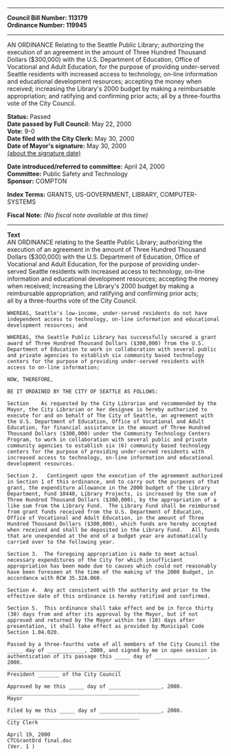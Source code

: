 * * * * *  
  
**Council Bill Number: [](#h0)[](#h2)113179**   
**Ordinance Number: 119945**  
  
* * * * *  
  
AN ORDINANCE Relating to the Seattle Public Library; authorizing the execution of an agreement in the amount of Three Hundred Thousand Dollars ($300,000) with the U.S. Department of Education, Office of Vocational and Adult Education, for the purpose of providing under-served Seattle residents with increased access to technology, on-line information and educational development resources; accepting the money when received; increasing the Library's 2000 budget by making a reimbursable appropriation; and ratifying and confirming prior acts; all by a three-fourths vote of the City Council.  
  
**Status:** Passed   
**Date passed by Full Council:** May 22, 2000   
**Vote:** 9-0   
**Date filed with the City Clerk:** May 30, 2000   
**Date of Mayor's signature:** May 30, 2000   
[(about the signature date)](/~public/approvaldate.htm)   
  
  
**Date introduced/referred to committee:** April 24, 2000   
**Committee:** Public Safety and Technology   
**Sponsor:** COMPTON   
  
**Index Terms:** GRANTS, US-GOVERNMENT, LIBRARY, COMPUTER-SYSTEMS  
  
**Fiscal Note:** *(No fiscal note available at this time)*  
  
* * * * *  
  
**Text**  
    AN ORDINANCE relating to the Seattle Public Library; authorizing the  
    execution of an agreement in the amount of Three Hundred Thousand  
    Dollars ($300,000) with the U.S. Department of Education, Office of  
    Vocational and Adult Education, for the purpose of providing under-  
    served Seattle residents with increased access to technology, on-line  
    information and educational development resources; accepting the money  
    when received; increasing the Library's 2000 budget by making a  
    reimbursable appropriation; and ratifying and confirming prior acts;  
    all by a three-fourths vote of the City Council.  
  
    WHEREAS, Seattle's low-income, under-served residents do not have  
    independent access to technology, on-line information and educational  
    development resources; and  
  
    WHEREAS, the Seattle Public Library has successfully secured a grant  
    award of Three Hundred Thousand Dollars ($300,000) from the U.S.  
    Department of Education to work in collaboration with several public  
    and private agencies to establish six community based technology  
    centers for the purpose of providing under-served residents with  
    access to on-line information;  
  
    NOW, THEREFORE,  
  
    BE IT ORDAINED BY THE CITY OF SEATTLE AS FOLLOWS:  
  
    Section    As requested by the City Librarian and recommended by the  
    Mayor, the City Librarian or her designee is hereby authorized to  
    execute for and on behalf of The City of Seattle, an agreement with  
    the U.S. Department of Education, Office of Vocational and Adult  
    Education, for financial assistance in the amount of Three Hundred  
    Thousand Dollars ($300,000) under the Community Technology Centers  
    Program, to work in collaboration with several public and private  
    community agencies to establish six (6) community based technology  
    centers for the purpose of providing under-served residents with  
    increased access to technology, on-line information and educational  
    development resources.  
  
    Section 2.   Contingent upon the execution of the agreement authorized  
    in Section 1 of this ordinance, and to carry out the purposes of that  
    grant, the expenditure allowance in the 2000 budget of the Library  
    Department, Fund 10440, Library Projects, is increased by the sum of  
    Three Hundred Thousand Dollars ($300,000), by the appropriation of a  
    like sum from the Library Fund.  The Library Fund shall be reimbursed  
    from grant funds received from the U.S. Department of Education,  
    Office of Vocational and Adult Education, in the amount of Three  
    Hundred Thousand Dollars ($300,000), which funds are hereby accepted  
    when received and shall be deposited in the Library Fund.   All funds  
    that are unexpended at the end of a budget year are automatically  
    carried over to the following year.  
  
    Section 3.  The foregoing appropriation is made to meet actual  
    necessary expenditures of the City for which insufficient  
    appropriation has been made due to causes which could not reasonably  
    have been foreseen at the time of the making of the 2000 Budget, in  
    accordance with RCW 35.32A.060.  
  
    Section 4.  Any act consistent with the authority and prior to the  
    effective date of this ordinance is hereby ratified and confirmed.  
  
    Section 5.  This ordinance shall take effect and be in force thirty  
    (30) days from and after its approval by the Mayor, but if not  
    approved and returned by the Mayor within ten (10) days after  
    presentation, it shall take effect as provided by Municipal Code  
    Section 1.04.020.  
  
    Passed by a three-fourths vote of all members of the City Council the  
    _____ day of ____________, 2000, and signed by me in open session in  
    authentication of its passage this _____ day of _________________,  
    2000.  
    _____________________________________  
    President _______ of the City Council  
  
    Approved by me this _____ day of _________________, 2000.  
    ___________________________________________  
    Mayor  
  
    Filed by me this _____ day of ____________________, 2000.  
    ___________________________________________  
    City Clerk  
  
    April 19, 2000  
    CTCGrantOrd final.doc  
    (Ver. 1 )  
